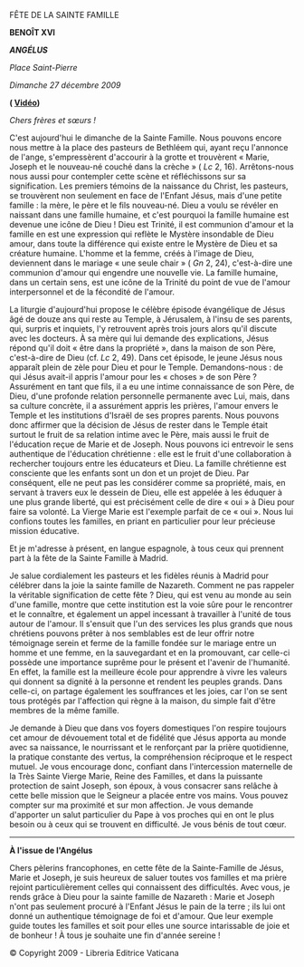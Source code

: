 FÊTE DE LA SAINTE FAMILLE

**BENOÎT XVI**

***ANGÉLUS***

*Place Saint-Pierre*

*Dimanche 27 décembre 2009*

**( [Vidéo](https://www.youtube.com/watch?v=2rdcQLtGE6U&ab_channel=VaticanNews))**

*Chers frères et sœurs !*

C'est aujourd'hui le dimanche de la Sainte Famille. Nous pouvons encore nous mettre à la place des pasteurs de Bethléem qui, ayant reçu l'annonce de l'ange, s'empressèrent d'accourir à la grotte et trouvèrent « Marie, Joseph et le nouveau-né couché dans la crèche » ( *Lc* 2, 16). Arrêtons-nous nous aussi pour contempler cette scène et réfléchissons sur sa signification. Les premiers témoins de la naissance du Christ, les pasteurs, se trouvèrent non seulement en face de l'Enfant Jésus, mais d'une petite famille : la mère, le père et le fils nouveau-né. Dieu a voulu se révéler en naissant dans une famille humaine, et c'est pourquoi la famille humaine est devenue une icône de Dieu ! Dieu est Trinité, il est communion d'amour et la famille en est une expression qui reflète le Mystère insondable de Dieu amour, dans toute la différence qui existe entre le Mystère de Dieu et sa créature humaine. L'homme et la femme, créés à l'image de Dieu, deviennent dans le mariage « une seule chair » ( *Gn* 2, 24), c'est-à-dire une communion d'amour qui engendre une nouvelle vie. La famille humaine, dans un certain sens, est une icône de la Trinité du point de vue de l'amour interpersonnel et de la fécondité de l'amour.

La liturgie d'aujourd'hui propose le célèbre épisode évangélique de Jésus âgé de douze ans qui reste au Temple, à Jérusalem, à l'insu de ses parents, qui, surpris et inquiets, l'y retrouvent après trois jours alors qu'il discute avec les docteurs. À sa mère qui lui demande des explications, Jésus répond qu'il doit « être dans la propriété », dans la maison de son Père, c'est-à-dire de Dieu (cf. *Lc* 2, 49). Dans cet épisode, le jeune Jésus nous apparaît plein de zèle pour Dieu et pour le Temple. Demandons-nous : de qui Jésus avait-il appris l'amour pour les « choses » de son Père ? Assurément en tant que fils, il a eu une intime connaissance de son Père, de Dieu, d'une profonde relation personnelle permanente avec Lui, mais, dans sa culture concrète, il a assurément appris les prières, l'amour envers le Temple et les institutions d'Israël de ses propres parents. Nous pouvons donc affirmer que la décision de Jésus de rester dans le Temple était surtout le fruit de sa relation intime avec le Père, mais aussi le fruit de l'éducation reçue de Marie et de Joseph. Nous pouvons ici entrevoir le sens authentique de l'éducation chrétienne : elle est le fruit d'une collaboration à rechercher toujours entre les éducateurs et Dieu. La famille chrétienne est consciente que les enfants sont un don et un projet de Dieu. Par conséquent, elle ne peut pas les considérer comme sa propriété, mais, en servant à travers eux le dessein de Dieu, elle est appelée à les éduquer à une plus grande liberté, qui est précisément celle de dire « oui » à Dieu pour faire sa volonté. La Vierge Marie est l'exemple parfait de ce « oui ». Nous lui confions toutes les familles, en priant en particulier pour leur précieuse mission éducative.

Et je m'adresse à présent, en langue espagnole, à tous ceux qui prennent part à la fête de la Sainte Famille à Madrid.

Je salue cordialement les pasteurs et les fidèles réunis à Madrid pour célébrer dans la joie la sainte famille de Nazareth. Comment ne pas rappeler la véritable signification de cette fête ? Dieu, qui est venu au monde au sein d'une famille, montre que cette institution est la voie sûre pour le rencontrer et le connaître, et également un appel incessant à travailler à l'unité de tous autour de l'amour. Il s'ensuit que l'un des services les plus grands que nous chrétiens pouvons prêter à nos semblables est de leur offrir notre témoignage serein et ferme de la famille fondée sur le mariage entre un homme et une femme, en la sauvegardant et en la promouvant, car celle-ci possède une importance suprême pour le présent et l'avenir de l'humanité. En effet, la famille est la meilleure école pour apprendre à vivre les valeurs qui donnent sa dignité à la personne et rendent les peuples grands. Dans celle-ci, on partage également les souffrances et les joies, car l'on se sent tous protégés par l'affection qui règne à la maison, du simple fait d'être membres de la même famille.

Je demande à Dieu que dans vos foyers domestiques l'on respire toujours cet amour de dévouement total et de fidélité que Jésus apporta au monde avec sa naissance, le nourrissant et le renforçant par la prière quotidienne, la pratique constante des vertus, la compréhension réciproque et le respect mutuel. Je vous encourage donc, confiant dans l'intercession maternelle de la Très Sainte Vierge Marie, Reine des Familles, et dans la puissante protection de saint Joseph, son époux, à vous consacrer sans relâche à cette belle mission que le Seigneur a placée entre vos mains. Vous pouvez compter sur ma proximité et sur mon affection. Je vous demande d'apporter un salut particulier du Pape à vos proches qui en ont le plus besoin ou à ceux qui se trouvent en difficulté. Je vous bénis de tout cœur.

* * *

**À l'issue de l'Angélus**

Chers pèlerins francophones, en cette fête de la Sainte-Famille de Jésus, Marie et Joseph, je suis heureux de saluer toutes vos familles et ma prière rejoint particulièrement celles qui connaissent des difficultés. Avec vous, je rends grâce à Dieu pour la sainte famille de Nazareth : Marie et Joseph n'ont pas seulement procuré à l'Enfant Jésus le pain de la terre ; ils lui ont donné un authentique témoignage de foi et d'amour. Que leur exemple guide toutes les familles et soit pour elles une source intarissable de joie et de bonheur ! À tous je souhaite une fin d'année sereine !

© Copyright 2009 - Libreria Editrice Vaticana